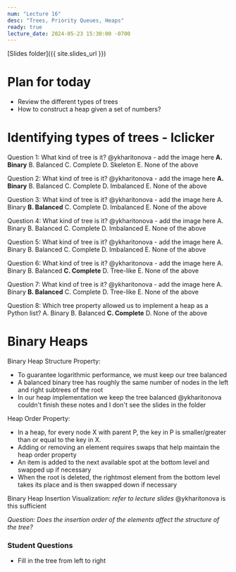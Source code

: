 ```yaml
---
num: "Lecture 16"
desc: "Trees, Priority Queues, Heaps"
ready: true
lecture_date: 2024-05-23 15:30:00 -0700
---
```


[Slides folder]({{ site.slides_url }})

# Plan for today
- Review the different types of trees
- How to construct a heap given a set of numbers?

# Identifying types of trees - Iclicker
Question 1: What kind of tree is it?
@ykharitonova - add the image here 
**A. Binary**
B. Balanced
C. Complete
D. Skeleton
E. None of the above

Question 2: What kind of tree is it?
@ykharitonova - add the image here
**A. Binary**
B. Balanced
C. Complete
D. Imbalanced
E. None of the above

Question 3: What kind of tree is it?
@ykharitonova - add the image here
A. Binary
**B. Balanced**
C. Complete
D. Imbalanced
E. None of the above

Question 4: What kind of tree is it?
@ykharitonova - add the image here
A. Binary
B. Balanced
C. Complete
D. Imbalanced
E. None of the above

Question 5: What kind of tree is it?
@ykharitonova - add the image here
A. Binary
B. Balanced
C. Complete
D. Imbalanced
E. None of the above

Question 6: What kind of tree is it?
@ykharitonova - add the image here
A. Binary
B. Balanced
**C. Complete**
D. Tree-like
E. None of the above

Question 7: What kind of tree is it?
@ykharitonova - add the image here
A. Binary
**B. Balanced**
C. Complete
D. Tree-like
E. None of the above

Question 8: Which tree property allowed us to implement a heap as a Python list?
A. Binary
B. Balanced
**C. Complete**
D. None of the above

# Binary Heaps
Binary Heap Structure Property:
- To guarantee logarithmic performance, we must keep our tree balanced
- A balanced binary tree has roughly the same number of nodes in the left and right subtrees of the root
- In our heap implementation we keep the tree balanced
@ykharitonova couldn't finish these notes and I don't see the slides in the folder

Heap Order Property:
- In a heap, for every node X with parent P, the key in P is smaller/greater than or equal to the key in X.
- Adding or removing an element requires swaps that help maintain the heap order property
- An item is added to the next available spot at the bottom level and swapped up if necessary
- When the root is deleted, the rightmost element from the bottom level takes its place and is then swapped down if necessary

Binary Heap Insertion Visualization: *refer to lecture slides* @ykharitonova is this sufficient

*Question: Does the insertion order of the elements affect the structure of the tree?*

### Student Questions
- Fill in the tree from left to right








